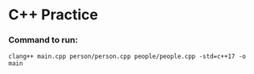 # C++ Practice

### Command to run:

```
clang++ main.cpp person/person.cpp people/people.cpp -std=c++17 -o main 
```
